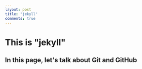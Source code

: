 ```yaml
---
layout: post
title: "jekyll"
comments: true
---
```


# This is "jekyll"
## In this page, let's talk about Git and GitHub
